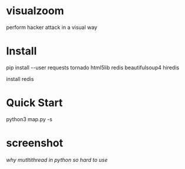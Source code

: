 # visualzoom
perform hacker attack in a visual way

# Install

pip install --user requests tornado html5lib redis beautifulsoup4 hiredis

install redis

# Quick Start

python3 map.py -s

# screenshot


###### why mutltithread in python so hard to use

